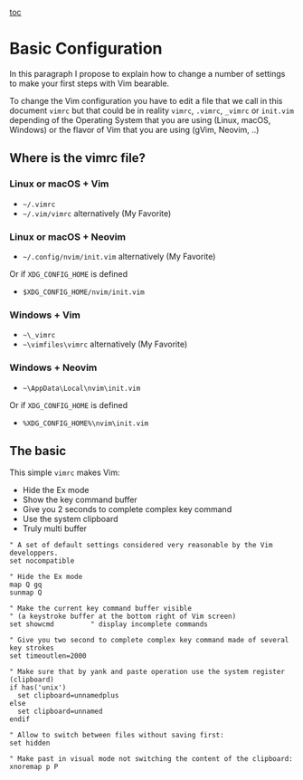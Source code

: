 [toc](..)

# Basic Configuration

In this paragraph I propose to explain how to change a number of settings to make your first steps with Vim bearable.

To change the Vim configuration you have to edit a file that we call in this document `vimrc` but that could be in reality `vimrc`, `.vimrc`,
`_vimrc` or `init.vim` depending of the Operating System that you are using (Linux, macOS, Windows) or the flavor of Vim
that you are using (gVim, Neovim, ..)

## Where is the vimrc file?

### Linux or macOS + Vim

- `~/.vimrc`
- `~/.vim/vimrc` alternatively (My Favorite)

### Linux or macOS + Neovim

- `~/.config/nvim/init.vim` alternatively (My Favorite)

Or if `XDG_CONFIG_HOME` is defined
- `$XDG_CONFIG_HOME/nvim/init.vim`

### Windows + Vim

- `~\_vimrc`
- `~\vimfiles\vimrc` alternatively (My Favorite)

### Windows + Neovim

- `~\AppData\Local\nvim\init.vim `

Or if `XDG_CONFIG_HOME` is defined
- `%XDG_CONFIG_HOME%\nvim\init.vim`

## The basic 

This simple `vimrc` makes Vim:

- Hide the Ex mode
- Show the key command buffer
- Give you 2 seconds to complete complex key command
- Use the system clipboard
- Truly multi buffer

```
" A set of default settings considered very reasonable by the Vim developpers.
set nocompatible

" Hide the Ex mode
map Q gq
sunmap Q

" Make the current key command buffer visible
" (a keystroke buffer at the bottom right of Vim screen)
set showcmd         " display incomplete commands

" Give you two second to complete complex key command made of several key strokes
set timeoutlen=2000

" Make sure that by yank and paste operation use the system register (clipboard)
if has('unix')
  set clipboard=unnamedplus
else
  set clipboard=unnamed
endif

" Allow to switch between files without saving first:
set hidden

" Make past in visual mode not switching the content of the clipboard:
xnoremap p P
```

<!-- vim: set tw=120 : -->
